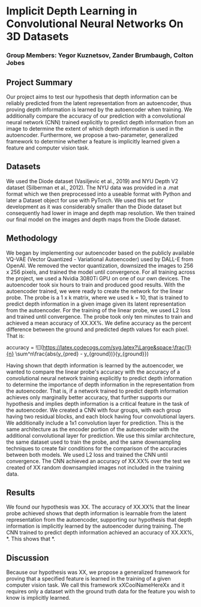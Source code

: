 # Implicit Depth Learning in Convolutional Neural Networks On 3D Datasets
### Group Members: Yegor Kuznetsov, Zander Brumbaugh, Colton Jobes

## Project Summary
Our project aims to test our hypothesis that depth information can be reliably predicted from the latent representation from an autoencoder, thus proving depth information is learned by the autoencoder when training. We additionally compare the accuracy of our prediction with a convolutional neural network (CNN) trained explicitly to predict depth information from an image to determine the extent of which depth information is used in the autoencoder. Furthermore, we propose a two-parameter, generalized framework to determine whether a feature is implicitly learned given a feature and computer vision task.

## Datasets
We used the Diode dataset (Vasiljevic et al., 2019) and NYU Depth V2 dataset (Silberman et al., 2012). The NYU data was provided in a .mat format which we then preprocessed into a useable format with Python and later a Dataset object for use with PyTorch. We used this set for development as it was considerably smaller than the Diode dataset but consequently had lower in image and depth map resolution. We then trained our final model on the images and depth maps from the Diode dataset.

## Methodology
We began by implementing our autoencoder based on the publicly available VQ-VAE (Vector Quantized - Variational Autoencoder) used by DALL-E from OpenAI. We removed the vector quantization, downsized the images to 256 x 256 pixels, and trained the model until convergence. For all training across the project, we used a Nvidia 3080Ti GPU on one of our own devices. The autoencoder took six hours to train and produced good results. With the autoencoder trained, we were ready to create the network for the linear probe. The probe is a 1 x k matrix, where we used k = 10, that is trained to predict depth information in a given image given its latent representation from the autoencoder. For the training of the linear probe, we used L2 loss and trained until convergence. The probe took only ten minutes to train and achieved a mean accuracy of XX.XX%. We define accuracy as the percent difference between the ground and predicted depth values for each pixel. That is:

accuracy = ![](https://latex.codecogs.com/svg.latex?\Large&space;\frac{1}{n} \sum^n\frac{abs(y_{pred} - y_{ground})}{y_{ground}})

Having shown that depth information is learned by the autoencoder, we wanted to compare the linear probe's accuracy with the accuracy of a convolutional neural network training explicitly to predict depth information to determine the importance of depth information in the representation from the autoencoder. That is, if a network trained to predict depth information achieves only marginally better accuracy, that further supports our hypothesis and implies depth information is a critical feature in the task of the autoencoder.
We created a CNN with four groups, with each group having two residual blocks, and each block having four convolutional layers. We additionally include a 1x1 convolution layer for prediction. This is the same architecture as the encoder portion of the autoencoder with the additional convolutional layer for prediction. We use this similar architecture, the same dataset used to train the probe, and the same downsampling techniques to create fair conditions for the comparison of the accuracies between both models. We used L2 loss and trained the CNN until convergence. The CNN achieved an accuracy of XX.XX% over the test we created of XX random downsampled images not included in the training data.

## Results
We found our hypothesis was XX. The accuracy of XX.XX% that the linear probe achieved shows that depth information is learnable from the latent representation from the autoencoder, supporting our hypothesis that depth information is implicitly learned by the autoencoder during training.
The CNN trained to predict depth information achieved an accuracy of XX.XX%, *. This shows that *.

## Discussion
Because our hypothesis was XX, we propose a generalized framework for proving that a specified feature is learned in the training of a given computer vision task.  We call this framework xXCoolNameHereXx and it requires only a dataset with the ground truth data for the feature you wish to know is implicitly learned.

